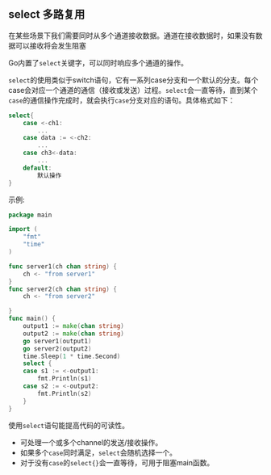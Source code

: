 ## select 多路复用

在某些场景下我们需要同时从多个通道接收数据。通道在接收数据时，如果没有数据可以接收将会发生阻塞 

Go内置了`select`关键字，可以同时响应多个通道的操作。

`select`的使用类似于switch语句，它有一系列case分支和一个默认的分支。每个case会对应一个通道的通信（接收或发送）过程。`select`会一直等待，直到某个`case`的通信操作完成时，就会执行`case`分支对应的语句。具体格式如下：

``` go
select{
    case <-ch1:
        ...
    case data := <-ch2:
        ...
    case ch3<-data:
        ...
    default:
        默认操作
}
```

示例:

``` go
package main

import (
	"fmt"
	"time"
)

func server1(ch chan string) {
	ch <- "from server1"
}
func server2(ch chan string) {
	ch <- "from server2"

}
func main() {
	output1 := make(chan string)
	output2 := make(chan string)
	go server1(output1)
	go server2(output2)
	time.Sleep(1 * time.Second)
	select {
	case s1 := <-output1:
		fmt.Println(s1)
	case s2 := <-output2:
		fmt.Println(s2)
	}
}
```





使用`select`语句能提高代码的可读性。

- 可处理一个或多个channel的发送/接收操作。
- 如果多个`case`同时满足，`select`会随机选择一个。
- 对于没有`case`的`select{}`会一直等待，可用于阻塞main函数。

